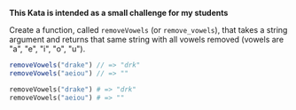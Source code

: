 **This Kata is intended as a small challenge for my students**

Create a function, called ``removeVowels`` (or ``remove_vowels``), that takes a string argument and returns that same string with all vowels removed (vowels are "a", "e", "i", "o", "u").

```javascript
removeVowels("drake") // => "drk"
removeVowels("aeiou") // => ""
```

```ruby
removeVowels("drake") # => "drk"
removeVowels("aeiou") # => ""
```

